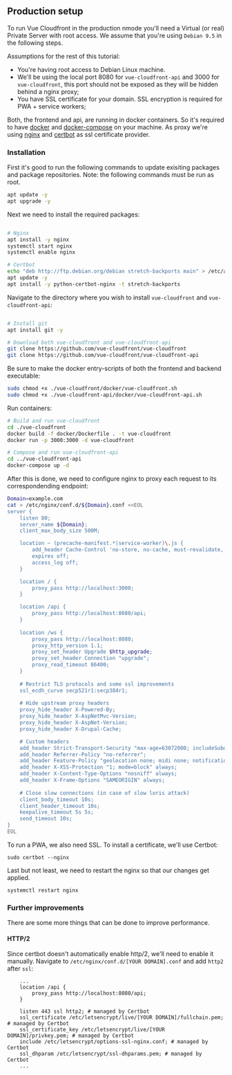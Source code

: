 ## Production setup 
To run Vue Cloudfront in the production nmode you'll need a Virtual (or real) Private Server with root access.
We assume that you're using `Debian 9.5` in the following steps.

Assumptions for the rest of this tutorial:
* You're having root access to Debian Linux machine.
* We'll be using the local port 8080 for `vue-cloudfront-api` and 3000 for `vue-cloudfront`, this port should not be exposed as they will be hidden behind a nginx proxy;
* You have SSL certificate for your domain. SSL encryption is required for PWA + service workers;

Both, the frontend and api, are running in docker containers. So it's required to have [docker](https://www.docker.com/) 
and [docker-compose](https://docs.docker.com/compose/) on your machine. 
As proxy we're using [nginx](https://www.nginx.com/) and [certbot](https://certbot.eff.org/) as ssl certificate provider.
 
### Installation
First it's good to run the following commands to update exisiting packages and package repositories. Note: the following commands must be run as root.
```bash
apt update -y
apt upgrade -y
```

Next we need to install the required packages:
```bash

# Nginx
apt install -y nginx
systemctl start nginx
systemctl enable nginx

# Certbot
echo "deb http://ftp.debian.org/debian stretch-backports main" > /etc/apt/sources.list.d/stretch-backports.list
apt update -y
apt install -y python-certbot-nginx -t stretch-backports
```

Navigate to the directory where you wish to install `vue-cloudfront` and `vue-cloudfront-api`:
```bash

# Install git
apt install git -y

# Download both vue-cloudfront and vue-cloudfront-api
git clone https://github.com/vue-cloudfront/vue-cloudfront
git clone https://github.com/vue-cloudfront/vue-cloudfront-api
```

Be sure to make the docker entry-scripts of both the frontend and backend executable:
```bash
sudo chmod +x ./vue-cloudfront/docker/vue-cloudfront.sh
sudo chmod +x ./vue-cloudfront-api/docker/vue-cloudfront-api.sh
```

Run containers:
```bash
# Build and run vue-cloudfront
cd ./vue-cloudfront
docker build -f docker/Dockerfile . -t vue-cloudfront
docker run -p 3000:3000 -d vue-cloudfront

# Compose and run vue-cloudfront-api
cd ../vue-cloudfront-api
docker-compose up -d
```

After this is done, we need to configure nginx to proxy each request to its correspondending endpoint:
```bash
Domain=example.com
cat > /etc/nginx/conf.d/${Domain}.conf <<EOL
server {
    listen 80;
    server_name ${Domain};
    client_max_body_size 500M;

    location ~ (precache-manifest.*|service-worker)\.js {
        add_header Cache-Control 'no-store, no-cache, must-revalidate, proxy-revalidate, max-age=0';
        expires off;
        access_log off;
    }

    location / {
        proxy_pass http://localhost:3000;
    }

    location /api {
        proxy_pass http://localhost:8080/api;
    }
    
    location /ws {
        proxy_pass http://localhost:8080;
        proxy_http_version 1.1;
        proxy_set_header Upgrade $http_upgrade;
        proxy_set_header Connection "upgrade";
        proxy_read_timeout 86400;
    }
    
    # Restrict TLS protocols and some ssl improvements
    ssl_ecdh_curve secp521r1:secp384r1;
    
    # Hide upstream proxy headers
    proxy_hide_header X-Powered-By;
    proxy_hide_header X-AspNetMvc-Version;
    proxy_hide_header X-AspNet-Version;
    proxy_hide_header X-Drupal-Cache;

    # Custom headers
    add_header Strict-Transport-Security "max-age=63072000; includeSubdomains" always;
    add_header Referrer-Policy "no-referrer";
    add_header Feature-Policy "geolocation none; midi none; notifications none; push none; sync-xhr none; microphone none; camera none; magnetometer none; gyroscope none; speaker none; vibrate none; fullscreen self; payment none; usb none;";
    add_header X-XSS-Protection "1; mode=block" always;
    add_header X-Content-Type-Options "nosniff" always;
    add_header X-Frame-Options "SAMEORIGIN" always;
    
    # Close slow connections (in case of slow loris attack)
    client_body_timeout 10s;
    client_header_timeout 10s;
    keepalive_timeout 5s 5s;
    send_timeout 10s;
}
EOL
```

To run a PWA, we also need SSL. To install a certificate, we'll use Certbot:
```
sudo certbot --nginx
```

Last but not least, we need to restart the nginx so that our changes get applied.
```
systemctl restart nginx
```

### Further improvements
There are some more things that can be done to improve performance.

#### HTTP/2
Since certbot doesn't automatically enable http/2, we'll need to enable it manually.
Navigate to `/etc/nginx/conf.d/[YOUR DOMAIN].conf` and add `http2` after `ssl`:
``` 
    ...
    location /api {
        proxy_pass http://localhost:8080/api;
    }

    listen 443 ssl http2; # managed by Certbot
    ssl_certificate /etc/letsencrypt/live/[YOUR DOMAIN]/fullchain.pem; # managed by Certbot
    ssl_certificate_key /etc/letsencrypt/live/[YOUR DOMAIN]/privkey.pem; # managed by Certbot
    include /etc/letsencrypt/options-ssl-nginx.conf; # managed by Certbot
    ssl_dhparam /etc/letsencrypt/ssl-dhparams.pem; # managed by Certbot
    ...
```
